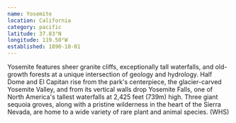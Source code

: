 ```yaml
---
name: Yosemite
location: California
category: pacific
latitude: 37.83°N
longitude: 119.50°W
established: 1890-10-01
---
```


Yosemite features sheer granite cliffs, exceptionally tall waterfalls, and old-growth forests at a unique intersection of geology and hydrology. Half Dome and El Capitan rise from the park's centerpiece, the glacier-carved Yosemite Valley, and from its vertical walls drop Yosemite Falls, one of North America's tallest waterfalls at 2,425 feet (739m) high. Three giant sequoia groves, along with a pristine wilderness in the heart of the Sierra Nevada, are home to a wide variety of rare plant and animal species. (WHS)
